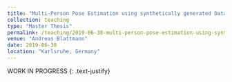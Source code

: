 ```yaml
---
title: "Multi-Person Pose Estimation using synthetically generated Data"
collection: teaching
type: "Master Thesis"
permalink: /teaching/2019-06-30-multi-person-pose-estimation-using-synthetically-generated-data
venue: "Andreas Blattmann"
date: 2019-06-30
location: "Karlsruhe, Germany"
---
```


WORK IN PROGRESS
{: .text-justify}
